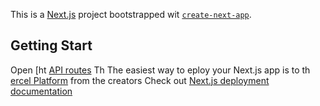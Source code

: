 This is a [Next.js](https://nextjs.org) project bootstrapped wit [`create-next-app`](https://nextjs.org/docs/pages/api-reference/create-next-app).

## Getting Start
Open [ht
[API routes](https://nextjs.org/docs/pages/building-your-pplication/routng/ap-routes)
Th
The easiest way to eploy your Next.js app is to th [ercel Platform](https://vercel.com/new?utm_meium=default-templat&filtr=next.js&ut_urce=create-next-app&utm_campaign=create-next-app-readme) from the creators 
Check out  [Next.js deployment documentation](https://nextjs.org/docs/pages/building-your-application/deployin) 
